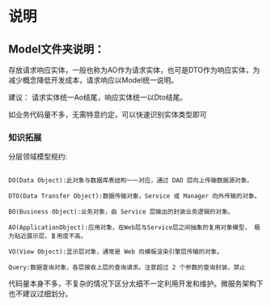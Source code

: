 # 说明
## Model文件夹说明：
存放请求响应实体，一般也称为AO作为请求实体，也可是DTO作为响应实体，为减少概念降低开发成本，请求响应以Model统一说明。

建议：
请求实体统一Ao结尾，响应实体统一以Dto结尾。

如业务代码量不多，无需特意约定，可以快速识别实体类型即可

### 知识拓展

分层领域模型规约:

```

DO(Data Object):此对象与数据库表结构一一对应，通过 DAO 层向上传输数据源对象。

DTO(Data Transfer Object):数据传输对象，Service 或 Manager 向外传输的对象。

BO(Business Object):业务对象，由 Service 层输出的封装业务逻辑的对象。

AO(ApplicationObject):应用对象，在Web层与Service层之间抽象的复用对象模型， 极为贴近展示层，复用度不高。

VO(View Object):显示层对象，通常是 Web 向模板渲染引擎层传输的对象。

Query:数据查询对象，各层接收上层的查询请求。注意超过 2 个参数的查询封装，禁止

```
代码量本身不多，不复杂的情况下区分太细不一定利用开发和维护。微服务架构下也不建议过细划分。
